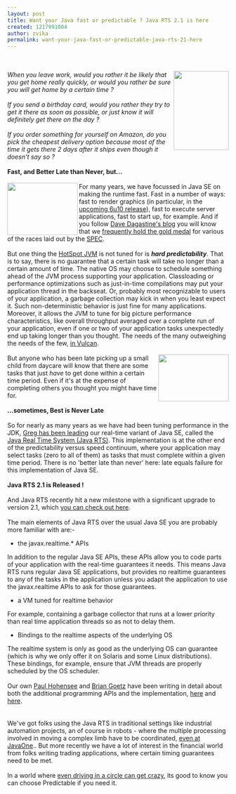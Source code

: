 ```yaml
---
layout: post
title: Want your Java fast or predictable ? Java RTS 2.1 is here
created: 1217991004
author: zvika
permalink: want-your-java-fast-or-predictable-java-rts-21-here
---
```

<br />
<br />
<span style="font-style: italic;"><img style="width: 125px; height: 180px;" alt="" title="Steady wins the race ?" src="http://blogs.sun.com/dannycoward/resource/i093.jpg" align="right" />When
you leave work, would you rather
it be likely that you get home really quickly, or would you rather be
sure you will get home by a certain time ?</span><br />
<br style="font-style: italic;" />
<span style="font-style: italic;">If you send a birthday card, would
you rather they try to get it there as soon as possible, or just know
it will definitely get there on the day ?</span><br />
<br />
<span style="font-style: italic;">If you order something for yourself
on Amazon, do you pick the cheapest delivery option because most of the
time it gets there 2 days after it ships even though it doesn't say so ?<br />
<br />
</span><span style="font-weight: bold;">Fast, and Better Late than
Never, but...</span><span style="font-style: italic;"><br />
</span><br />
<img title="Darling, don't forget to pick up the kids" style="width: 160px; height: 119px;" alt="" src="http://blogs.sun.com/dannycoward/resource/clarkson_face.jpg" align="left" />For many years, we have focussed in Java SE on making the
runtime fast. Fast in a number of ways: fast to render graphics (in
particular, in the <a href="http://java.sun.com/javase/downloads/ea.jsp">upcoming 6u10
release</a>), fast to execute server
applications, fast to start up, for example. And if you follow <a href="http://blogs.sun.com/dagastine">Dave Dagastine's blog</a> you
will know that we <a href="http://blogs.sun.com/dagastine/entry/first_specjvm2008_result_published">frequently
hold the gold medal</a> for various of the races laid out by the <a href="http://www.spec.org/benchmarks.html#java">SPEC</a>.<br />
<br />
But one thing the <a href="http://java.sun.com/javase/technologies/hotspot/">HotSpot JVM</a>
is not tuned for is <span style="font-weight: bold; font-style: italic;">hard predictability</span>.
That is to say, there is no
guarantee that a certain task will take no longer than a certain amount
of time. The native OS may choose to schedule something ahead of the
JVM process supporting your application. Classloading or performance
optimizations such as just-in-time compilations may put your
application thread in the backseat. Or, probably most recognizable to
users of your application, a garbage collection may kick in when you
least expect it. Such
non-deterministic behavior is just fine for many applications.
Moreover, it allows the JVM to tune for big picture performance
characteristics,
like overall throughput averaged over a complete run of your
application, even if one or two of your application tasks unexpectedly
end up taking longer than you thought. The needs of the many
outweighing the needs of the few, <a href="http://www.imdb.com/title/tt0084726/quotes">in Vulcan</a>.<br />
<br />
<img title="I know I will get to work at 8.57" style="width: 160px; height: 107px;" alt="" src="http://blogs.sun.com/dannycoward/resource/man_notebook_train_taw2046b_0210.JPG" align="right" />But anyone who has been late picking up a small child
from daycare will know that there are some tasks that just <span style="font-style: italic;">have</span> to get
done within a certain time period. Even if it's at the expense of
completing others
you thought you might have time for.<br />
<br />
<span style="font-weight: bold;">...sometimes, Best is Never Late</span><br />
<br />
So for nearly as many years as we have had been tuning performance in
the JDK, <a href="http://research.sun.com/people/bollella/">Greg has
been leading</a> our real-time variant of Java SE, called the <a href="http://java.sun.com/javase/technologies/realtime/">Java Real
Time System (Java RTS)</a>. This implementation is at the other end of
the predictability versus speed continuum, where your application may
select tasks (zero to all of them) as tasks that must complete within a
given time period. There is no 'better late than never' here: late
equals failure for this implementation of Java SE.<br />
<br />
<span style="font-weight: bold;">Java RTS 2.1 is Released !</span><br />
<br />
And Java RTS recently hit a new milestone with a significant upgrade to
version 2.1, which <a href="http://java.sun.com/javase/technologies/realtime/rts/">you can
check out here</a>.<br />
<br />
The main elements of Java RTS over the usual Java SE you are probably
more familiar with are:-<br />
<ul>
<li>the javax.realtime.* APIs</li>
</ul>
In addition to the regular Java SE APIs, these APIs allow you to code
parts of your application with the real-time guarantees it needs. This
means Java RTS runs regular Java SE applications, but provides no
realtime guarantees to any of the tasks in the application unless you
adapt the application to use the javax.realtime APIs to ask for those
guarantees.<br />
<ul>
<li>a VM tuned for realtime behavior</li>
</ul>
For example, containing a garbage collector that runs at a lower
priority than real time application threads so as not to delay them.<br />
<ul>
<li>Bindings to the realtime aspects of the underlying OS</li>
</ul>
The realtime system is only as good as the underlying OS can guarantee
(which is why we only offer it on Solaris and some Linux
distributions). These bindings, for example, ensure that JVM threads
are properly scheduled by the OS scheduler.<br />
<br />
Our own <a href="http://ajax.sys-con.com/node/617842">Paul Hohensee</a>
and <a href="http://java.sun.com/developer/technicalArticles/Programming/rt_pt1/">Brian
Goetz</a> have been writing in detail about both the additional
programming APIs and the implementation, <a href="http://ajax.sys-con.com/node/617842">here</a> and <a href="http://java.sun.com/developer/technicalArticles/Programming/rt_pt1/">here</a>.<br />
<br />
<br />
We've got folks using the Java RTS in traditional settings like
industrial automation projects, an of course in robots - where the
multiple processing involved in moving a complex limb have to be
coordinated, <a href="http://java.sun.com/javaone/sf/2008/articles/gosling_toystory.jsp"><span style="text-decoration: underline;">even at</span> JavaOne</a>.. But
more recently we have a lot of interest in the financial world from
folks writing trading applications, where certain timing guarantees
need to be met.<br />
<br />
In a world where <a href="http://www.youtube.com/watch?v=RuQmgEtdAYg">even
driving in a circle can get crazy</a>, its good to know you can choose
Predictable if you need it.<br /><br />
